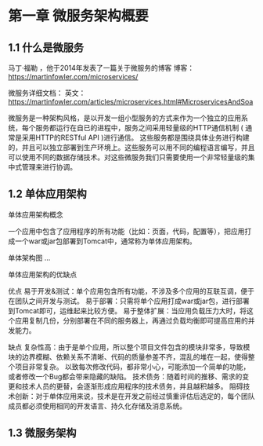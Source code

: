 # 第一章 微服务架构概要
## 1.1 什么是微服务
马丁·福勒 ，他于2014年发表了一篇关于微服务的博客
  博客：https://martinfowler.com/microservices/
  
微服务详细文档：
  英文：https://martinfowler.com/articles/microservices.html#MicroservicesAndSoa

微服务是一种架构风格，是以开发一组小型服务的方式来作为一个独立的应用系统，每个服务都运行在自已的进程中，服务之间采用轻量级的HTTP通信机制 ( 通常是采用HTTP的RESTful API )进行通信。
这些服务都是围绕具体业务进行构建的，并且可以独立部署到生产环境上。这些服务可以用不同的编程语言编写，并且可以使用不同的数据存储技术。对这些微服务我们只需要使用一个非常轻量级的集中式管理来进行协调。
## 1.2 单体应用架构
单体应用架构概念

一个应用中包含了应用程序的所有功能（比如：页面，代码，配置等），把应用打成一个war或jar包部署到Tomcat中，通常称为单体应用架构。

单体架构图
...

单体应用架构的优缺点

  优点 易于开发&测试：单个应用包含所有功能，不涉及多个应用的互联互调，便于在团队之间开发与测试。 易于部署：只需将单个应用打成war或jar包，进行部署到Tomcat即可，运维起来比较方便。
  易于整体扩展：当应用负载压力大时，将这个应用复制几份，分别部署在不同的服务器上，再通过负载均衡即可提高应用的并发能力。
  
  缺点 复杂性高：由于是单个应用，所以整个项目文件包含的模块非常多，导致模块的边界模糊、依赖关系不清晰、代码的质量参差不齐，混乱的堆在一起，使得整个项目非常复杂。
  以致每次修改代码，都非常小心，可能添加一个简单的功能，或者修改一个Bug都会带来隐藏的缺陷。 技术债务：随着时间的推移、需求的变更和技术人员的更替，会逐渐形成应用程序的技术债务，并且越积越多。 
  阻碍技术创新：对于单体应用来说，技术是在开发之前经过慎重评估后选定的，每个团队成员都必须使用相同的开发语言、持久化存储及消息系统。

## 1.3 微服务架构

